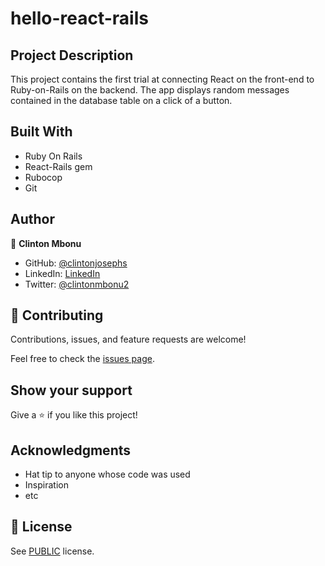 # hello-react-rails

## Project Description

This project contains the first trial at connecting React on the front-end to Ruby-on-Rails on the backend. The app displays random messages contained in the database table on a click of a button.


## Built With

- Ruby On Rails
- React-Rails gem
- Rubocop
- Git

## Author

👤 **Clinton Mbonu**

- GitHub: [@clintonjosephs](https://github.com/clintonjosephs)
- LinkedIn: [LinkedIn](https://linkedin.com/in/clinton-mbonu)
- Twitter: [@clintonmbonu2](https://twitter.com/clintonmbonu2)

## 🤝 Contributing

Contributions, issues, and feature requests are welcome!

Feel free to check the [issues page](../../issues/).

## Show your support

Give a ⭐️ if you like this project!

## Acknowledgments

- Hat tip to anyone whose code was used
- Inspiration
- etc

## 📝 License

See [PUBLIC](./LICENSE) license.